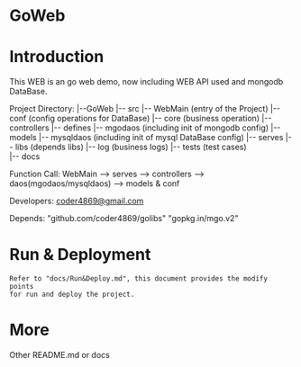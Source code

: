 # GoWeb


# Introduction
This WEB is an go web demo, now including WEB API used and mongodb DataBase.

Project Directory:
	|--GoWeb
		|--	src
			|-- WebMain (entry of the Project)
			|-- conf (config operations for DataBase)
			|-- core (business operation)
				|-- controllers 
				|-- defines 
				|-- mgodaos (including init of mongodb config)
				|-- models 
				|-- mysqldaos (including init of mysql DataBase config)
				|-- serves 
			|-- libs (depends libs)
			|-- log (business logs)
			|-- tests (test cases)	
		|--	docs

Function Call:
    WebMain --> serves --> controllers --> daos(mgodaos/mysqldaos) --> models & conf

Developers:
    coder4869@gmail.com

Depends:
    "github.com/coder4869/golibs"
    "gopkg.in/mgo.v2"


# Run & Deployment
    Refer to "docs/Run&Deploy.md", this document provides the modify points 
    for run and deploy the project. 


# More
Other README.md or docs


